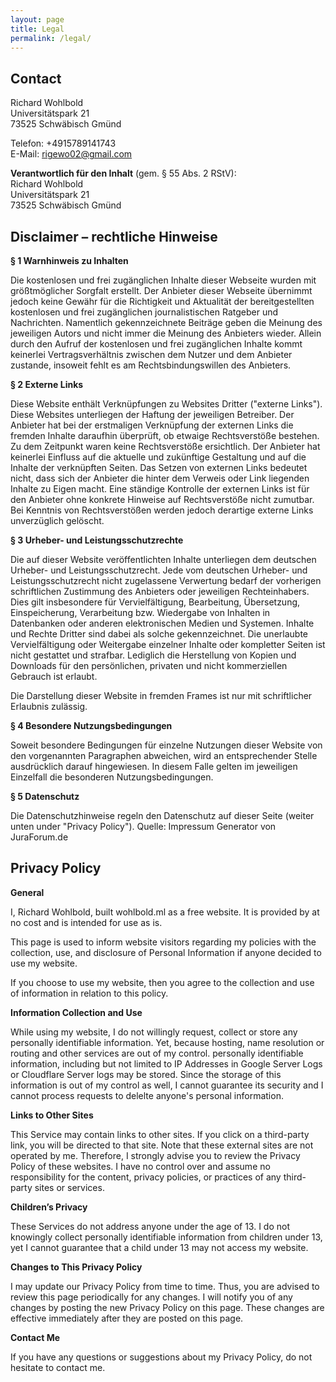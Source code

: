 ```yaml
---
layout: page
title: Legal
permalink: /legal/
---
```


## Contact
Richard Wohlbold   
Universitätspark 21   
73525 Schwäbisch Gmünd  
  
Telefon: +4915789141743   
E-Mail: [rigewo02@gmail.com](mailto://rigewo02@gmail.com)

**Verantwortlich für den Inhalt** (gem. § 55 Abs. 2 RStV):   
Richard Wohlbold   
Universitätspark 21   
73525 Schwäbisch Gmünd  


## Disclaimer – rechtliche Hinweise

**§ 1 Warnhinweis zu Inhalten** 

Die kostenlosen und frei zugänglichen Inhalte dieser Webseite wurden mit größtmöglicher Sorgfalt erstellt. Der Anbieter dieser Webseite übernimmt jedoch keine Gewähr für die Richtigkeit und Aktualität der bereitgestellten kostenlosen und frei zugänglichen journalistischen Ratgeber und Nachrichten. Namentlich gekennzeichnete Beiträge geben die Meinung des jeweiligen Autors und nicht immer die Meinung des Anbieters wieder. Allein durch den Aufruf der kostenlosen und frei zugänglichen Inhalte kommt keinerlei Vertragsverhältnis zwischen dem Nutzer und dem Anbieter zustande, insoweit fehlt es am Rechtsbindungswillen des Anbieters. 

**§ 2 Externe Links** 

Diese Website enthält Verknüpfungen zu Websites Dritter ("externe Links"). Diese Websites unterliegen der Haftung der jeweiligen Betreiber. Der Anbieter hat bei der erstmaligen Verknüpfung der externen Links die fremden Inhalte daraufhin überprüft, ob etwaige Rechtsverstöße bestehen. Zu dem Zeitpunkt waren keine Rechtsverstöße ersichtlich. Der Anbieter hat keinerlei Einfluss auf die aktuelle und zukünftige Gestaltung und auf die Inhalte der verknüpften Seiten. Das Setzen von externen Links bedeutet nicht, dass sich der Anbieter die hinter dem Verweis oder Link liegenden Inhalte zu Eigen macht. Eine ständige Kontrolle der externen Links ist für den Anbieter ohne konkrete Hinweise auf Rechtsverstöße nicht zumutbar. Bei Kenntnis von Rechtsverstößen werden jedoch derartige externe Links unverzüglich gelöscht. 

**§ 3 Urheber- und Leistungsschutzrechte** 

Die auf dieser Website veröffentlichten Inhalte unterliegen dem deutschen Urheber- und Leistungsschutzrecht. Jede vom deutschen Urheber- und Leistungsschutzrecht nicht zugelassene Verwertung bedarf der vorherigen schriftlichen Zustimmung des Anbieters oder jeweiligen Rechteinhabers. Dies gilt insbesondere für Vervielfältigung, Bearbeitung, Übersetzung, Einspeicherung, Verarbeitung bzw. Wiedergabe von Inhalten in Datenbanken oder anderen elektronischen Medien und Systemen. Inhalte und Rechte Dritter sind dabei als solche gekennzeichnet. Die unerlaubte Vervielfältigung oder Weitergabe einzelner Inhalte oder kompletter Seiten ist nicht gestattet und strafbar. Lediglich die Herstellung von Kopien und Downloads für den persönlichen, privaten und nicht kommerziellen Gebrauch ist erlaubt. 

Die Darstellung dieser Website in fremden Frames ist nur mit schriftlicher Erlaubnis zulässig. 

**§ 4 Besondere Nutzungsbedingungen** 

Soweit besondere Bedingungen für einzelne Nutzungen dieser Website von den vorgenannten Paragraphen abweichen, wird an entsprechender Stelle ausdrücklich darauf hingewiesen. In diesem Falle gelten im jeweiligen Einzelfall die besonderen Nutzungsbedingungen. 

**§ 5 Datenschutz** 

Die Datenschutzhinweise regeln den Datenschutz auf dieser Seite (weiter unten under "Privacy Policy").
Quelle: Impressum Generator von JuraForum.de



## Privacy Policy
**General**

I, Richard Wohlbold, built wohlbold.ml as a free website. It is provided by at no cost and is intended for use as is.

This page is used to inform website visitors regarding my policies with the collection, use, and disclosure of Personal Information if anyone decided to use my website.

If you choose to use my website, then you agree to the collection and use of information in relation to this policy.

**Information Collection and Use**

While using my website, I do not willingly request, collect or store any personally identifiable information. Yet, because hosting, name resolution or routing and other services are out of my control. personally identifiable information, including but not limited to IP Addresses in Google Server Logs or Cloudflare Server logs may be stored. Since the storage of this information is out of my control as well, I cannot guarantee its security and I cannot process requests to delelte anyone's personal information.

**Links to Other Sites**

This Service may contain links to other sites. If you click on a third-party link, you will be directed to that site. Note that these external sites are not operated by me. Therefore, I strongly advise you to review the Privacy Policy of these websites. I have no control over and assume no responsibility for the content, privacy policies, or practices of any third-party sites or services.

**Children’s Privacy**

These Services do not address anyone under the age of 13. I do not knowingly collect personally identifiable information from children under 13, yet I cannot guarantee that a child under 13 may not access my website.

**Changes to This Privacy Policy**

I may update our Privacy Policy from time to time. Thus, you are advised to review this page periodically for any changes. I will notify you of any changes by posting the new Privacy Policy on this page. These changes are effective immediately after they are posted on this page.

**Contact Me**

If you have any questions or suggestions about my Privacy Policy, do not hesitate to contact me.